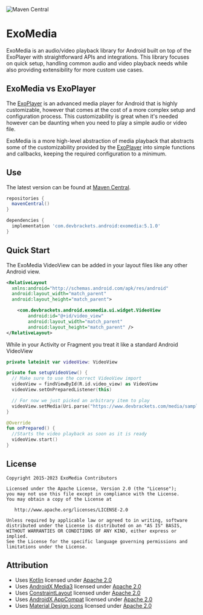![Maven Central](https://img.shields.io/maven-central/v/com.devbrackets.android/exomedia)

ExoMedia
============
ExoMedia is an audio/video playback library for Android built on top of the ExoPlayer
with straightforward APIs and integrations. This library focuses on quick setup, handling 
common audio and video playback needs while also providing extensibility for more custom
use cases.

ExoMedia vs ExoPlayer
------
The [ExoPlayer][ExoPlayer] is an advanced media player for Android that is highly customizable,
however that comes at the cost of a more complex setup and configuration process. This customizability
is great when it's needed however can be daunting when you need to play a simple audio or video file.

ExoMedia is a more high-level abstraction of media playback that abstracts some of the customizability 
provided by the [ExoPlayer][ExoPlayer] into simple functions and callbacks, keeping the required 
configuration to a minimum. 


Use
-------
The latest version can be found at [Maven Central][MavenCentral].

```gradle
repositories {
  mavenCentral()
}

dependencies {
  implementation 'com.devbrackets.android:exomedia:5.1.0'
}
```


Quick Start
-------
The ExoMedia VideoView can be added in your layout files like any other Android view.

```xml
<RelativeLayout 
  xmlns:android="http://schemas.android.com/apk/res/android"
  android:layout_width="match_parent"
  android:layout_height="match_parent">

	<com.devbrackets.android.exomedia.ui.widget.VideoView
		android:id="@+id/video_view"
		android:layout_width="match_parent"
		android:layout_height="match_parent" />
</RelativeLayout>
```

While in your Activity or Fragment you treat it like a standard Android VideoView

```kotlin
private lateinit var videoView: VideoView

private fun setupVideoView() {
  // Make sure to use the correct VideoView import
  videoView = findViewById(R.id.video_view) as VideoView
  videoView.setOnPreparedListener(this)

  // For now we just picked an arbitrary item to play
  videoView.setMedia(Uri.parse("https://www.devbrackets.com/media/samples/video/big_buck_bunny.mp4"))
}

@Override
fun onPrepared() {
  //Starts the video playback as soon as it is ready
  videoView.start()
}
```


License
-------
    Copyright 2015-2023 ExoMedia Contributors

    Licensed under the Apache License, Version 2.0 (the "License");
    you may not use this file except in compliance with the License.
    You may obtain a copy of the License at

       http://www.apache.org/licenses/LICENSE-2.0

    Unless required by applicable law or agreed to in writing, software
    distributed under the License is distributed on an "AS IS" BASIS,
    WITHOUT WARRANTIES OR CONDITIONS OF ANY KIND, either express or implied.
    See the License for the specific language governing permissions and
    limitations under the License.


Attribution
-----------
* Uses [Kotlin](https://kotlinlang.org/) licensed under [Apache 2.0][Apache 2.0] 
* Uses [AndroidX Media3](https://developer.android.com/jetpack/androidx/releases/media3) licensed under [Apache 2.0][Apache 2.0]
* Uses [ConstraintLayout](https://developer.android.com/training/constraint-layout) licensed under [Apache 2.0][Apache 2.0]
* Uses [AndroidX AppCompat](https://developer.android.com/jetpack/androidx/releases/appcompat) licensed under [Apache 2.0][Apache 2.0]
* Uses [Material Design icons][Design Icons] licensed under [Apache 2.0][Apache 2.0]

 [Apache 2.0]: http://www.apache.org/licenses/LICENSE-2.0
 [CTS]: https://source.android.com/compatibility/cts/index.html
 [Design Icons]: https://github.com/google/material-design-icons
 [ExoPlayer]: https://github.com/androidx/media
 [MavenCentral]: https://search.maven.org/artifact/com.devbrackets.android/exomedia